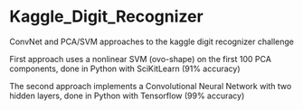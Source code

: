 # Kaggle_Digit_Recognizer
ConvNet and PCA/SVM approaches to the kaggle digit recognizer challenge

First approach uses a nonlinear SVM (ovo-shape) on the first 100 PCA components, done in Python with SciKitLearn (91% accuracy)

The second approach implements a Convolutional Neural Network with two hidden layers, done in Python with Tensorflow (99% accuracy)
